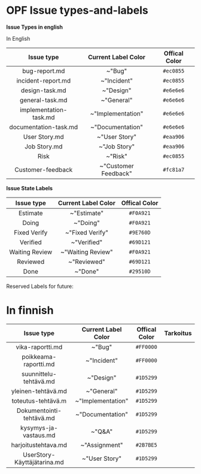 # OPF Issue types-and-labels


**Issue Types in english**
	
In English
		
| Issue type | Current Label Color | Offical Color |
|:-:|:-:|:-:|
| bug-report.md | ~"Bug" | `#ec0855` |
| incident-report.md | ~"Incident" | `#ec0855` |     
| design-task.md | ~"Design" | `#e6e6e6` |
| general-task.md |  ~"General"   | `#e6e6e6` |       
| implementation-task.md | ~"Implementation" | `#e6e6e6` |
| documentation-task.md | ~"Documentation" | `#e6e6e6` |
| User Story.md | ~"User Story" | `#eaa906` |
| Job Story.md  | ~"Job Story" | `#eaa906` |
| Risk | ~"Risk" | `#ec0855`  |
| Customer-feedback | ~"Customer Feedback" | `#fc81a7` |

**Issue State Labels**

| Issue type | Current Label Color | Offical Color |
|:-:|:-:|:-:|
| Estimate | ~"Estimate" | `#F0A921` |
| Doing | ~"Doing" | `#F0A921` |
| Fixed Verify | ~"Fixed Verify" | `#9E760D` | 
| Verified | ~"Verified" | `#69D121` |
| Waiting Review | ~"Waiting Review" | `#F0A921` |
| Reviewed | ~"Reviewed" | `#69D121` |
| Done | ~"Done" | `#29510D` |

Reserved Labels for future:





# In finnish 

| Issue type | Current Label Color | Offical Color | Tarkoitus |
|:-:|:-:|:-:|:-:|
| vika-raportti.md | ~"Bug"  | `#FF0000` ||
| poikkeama-raportti.md | ~"Incident" | `#FF0000` ||
| suunnittelu-tehtävä.md | ~"Design" | `#1D5299` | |
| yleinen-tehtävä.md | ~"General" | `#1D5299` ||
| toteutus-tehtävä.m | ~"Implementation" | `#1D5299` ||
| Dokumentointi-tehtävä.md | ~"Documentation" | `#1D5299` ||
| kysymys-ja-vastaus.md | ~"Q&A" | `#1D5299` ||
| harjoitustehtava.md  | ~"Assignment" | `#2B7BE5` ||
| UserStory-Käyttäjätarina.md | ~"User Story"  | `#1D5299` ||
 
